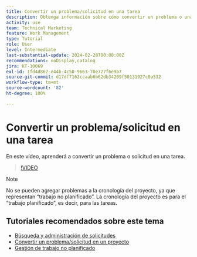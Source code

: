 ```yaml
---
title: Convertir un problema/solicitud en una tarea
description: Obtenga información sobre cómo convertir un problema o una solicitud en una tarea.
activity: use
team: Technical Marketing
feature: Work Management
type: Tutorial
role: User
level: Intermediate
last-substantial-update: 2024-02-28T00:00:00Z
recommendations: noDisplay,catalog
jira: KT-10069
exl-id: 1fd4d862-e44b-4c50-9663-70e727f6e9b7
source-git-commit: d17df7162ccaab6b62db34209f50131927c0a532
workflow-type: tm+mt
source-wordcount: '82'
ht-degree: 100%

---
```


# Convertir un problema/solicitud en una tarea

En este vídeo, aprenderá a convertir un problema o solicitud en una tarea.

>[!VIDEO](https://video.tv.adobe.com/v/3427605/?quality=12&learn=on&enablevpops)

>[!NOTE]
>
>No se pueden agregar problemas a la cronología del proyecto, ya que representan “trabajo no planificado”. La cronología del proyecto es para el “trabajo planificado”, es decir, para las tareas.

## Tutoriales recomendados sobre este tema

* [Búsqueda y administración de solicitudes](/help/manage-work/issues-requests/find-requests.md)
* [Convertir un problema/solicitud en un proyecto](/help/manage-work/issues-requests/create-a-project-from-a-request.md)
* [Gestión de trabajo no planificado](/help/manage-work/issues-requests/handle-unplanned-work.md)

